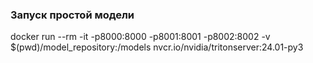 ### Запуск простой модели
docker run --rm -it -p8000:8000 -p8001:8001 -p8002:8002 -v $(pwd)/model_repository:/models nvcr.io/nvidia/tritonserver:24.01-py3